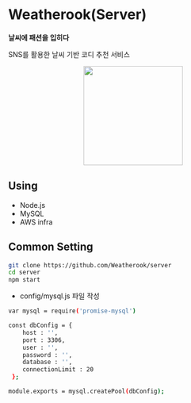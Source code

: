 # Weatherook(Server)
__날씨에 패션을 입히다__

SNS를 활용한 날씨 기반 코디 추천 서비스 

<p align="center">
<img src="https://user-images.githubusercontent.com/28748103/54484065-f3e02b80-48a1-11e9-9ad3-f47bbabce3f1.png" width="200px"></img>
</p>


## Using

* Node.js
* MySQL
* AWS infra


## Common Setting
```bash
git clone https://github.com/Weatherook/server
cd server
npm start
```

* config/mysql.js 파일 작성

```bash
var mysql = require('promise-mysql')

const dbConfig = {
    host : '',
    port : 3306,
    user : '',
    password : '',
    database : '',
    connectionLimit : 20
 };

module.exports = mysql.createPool(dbConfig);
```
